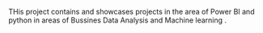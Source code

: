 THis project contains and showcases projects in the area of Power BI and python in areas of Bussines Data Analysis and Machine learning . 
